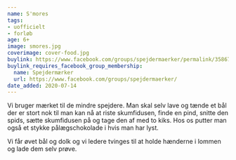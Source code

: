 ```yaml
---
name: S'mores
tags:
- uofficielt
- forløb
age: 6+
image: smores.jpg
coverimage: cover-food.jpg
buylink: https://www.facebook.com/groups/spejdermaerker/permalink/3586706661561357/
buylink_requires_facebook_group_membership:
  name: Spejdermærker
  url: https://www.facebook.com/groups/spejdermaerker/
date_added: 2020-07-14
---
```

Vi bruger mærket til de mindre spejdere. Man skal selv lave og tænde et bål der er stort nok til man kan nå at riste skumfidusen, finde en pind, snitte den spids, sætte skumfidusen på og tage den af med to kiks. Hos os putter man også et stykke pålægschokolade i hvis man har lyst.

Vi får øvet bål og dolk og vi ledere tvinges til at holde hænderne i lommen og lade dem selv prøve.
